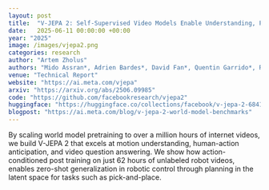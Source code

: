```yaml
---
layout: post
title:  "V-JEPA 2: Self-Supervised Video Models Enable Understanding, Prediction and Planning"
date:   2025-06-11 00:00:00 +00:00
year: "2025"
image: /images/vjepa2.png
categories: research
author: "Artem Zholus"
authors: "Mido Assran*, Adrien Bardes*, David Fan*, Quentin Garrido*, Russell Howes*, Mojtaba Komeili*, Matthew Muckley*, Ammar Rizvi*, Claire Roberts*, Koustuv Sinha*, <strong style=\"text-decoration: underline;\">Artem Zholus*</strong>, Sergio Arnaud*, Abha Gejji*, Ada Martin*, Francois Robert Hogan*, Daniel Dugas*, Piotr Bojanowski, Vasil Khalidov, Patrick Labatut, Francisco Massa, Marc Szafraniec, Kapil Krishnakumar, Yong Li, Xiaodong Ma, Sarath Chandar, Franziska Meier*, Yann LeCun*, Michael Rabbat*, and Nicolas Ballas*"
venue: "Technical Report"
website: "https://ai.meta.com/vjepa"
arxiv: "https://arxiv.org/abs/2506.09985"
code: "https://github.com/facebookresearch/vjepa2"
huggingface: "https://huggingface.co/collections/facebook/v-jepa-2-6841bad8413014e185b497a6"
blogpost: "https://ai.meta.com/blog/v-jepa-2-world-model-benchmarks"
---
```

By scaling world model pretraining to over a million hours of internet videos, we build V-JEPA 2 that excels at motion understanding, human-action anticipation, and video question answering. We show how action-conditioned post training on just 62 hours of unlabeled robot videos, enables zero-shot generalization in robotic control through planning in the latent space for tasks such as pick-and-place. 